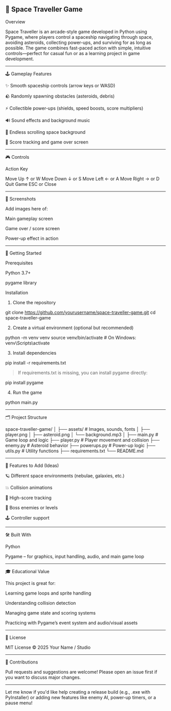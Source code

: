 

## 🚀 Space Traveller Game ##

Overview

Space Traveller is an arcade-style game developed in Python using Pygame, where players control a spaceship navigating through space, avoiding asteroids, collecting power-ups, and surviving for as long as possible. The game combines fast-paced action with simple, intuitive controls—perfect for casual fun or as a learning project in game development.


---

🕹️ Gameplay Features

✨ Smooth spaceship controls (arrow keys or WASD)

🪨 Randomly spawning obstacles (asteroids, debris)

⚡ Collectible power-ups (shields, speed boosts, score multipliers)

🔊 Sound effects and background music

🌌 Endless scrolling space background

🧠 Score tracking and game over screen



---

🎮 Controls

Action	Key

Move Up	↑ or W
Move Down	↓ or S
Move Left	← or A
Move Right	→ or D
Quit Game	ESC or Close



---

📸 Screenshots

Add images here of:

Main gameplay screen

Game over / score screen

Power-up effect in action



---

🚀 Getting Started

Prerequisites

Python 3.7+

pygame library


Installation

1. Clone the repository



git clone https://github.com/yourusername/space-traveller-game.git
cd space-traveller-game

2. Create a virtual environment (optional but recommended)



python -m venv venv
source venv/bin/activate  # On Windows: venv\Scripts\activate

3. Install dependencies



pip install -r requirements.txt

> If requirements.txt is missing, you can install pygame directly:



pip install pygame

4. Run the game



python main.py


---

🗂️ Project Structure

space-traveller-game/
│
├── assets/               # Images, sounds, fonts
│   ├── player.png
│   ├── asteroid.png
│   └── background.mp3
│
├── main.py               # Game loop and logic
├── player.py             # Player movement and collision
├── enemy.py              # Asteroid behavior
├── powerups.py           # Power-up logic
├── utils.py              # Utility functions
├── requirements.txt
└── README.md


---

🧩 Features to Add (Ideas)

🪐 Different space environments (nebulae, galaxies, etc.)

💥 Collision animations

🧍 High-score tracking

🌠 Boss enemies or levels

🕹️ Controller support



---

🛠️ Built With

Python

Pygame – for graphics, input handling, audio, and main game loop



---

🎓 Educational Value

This project is great for:

Learning game loops and sprite handling

Understanding collision detection

Managing game state and scoring systems

Practicing with Pygame’s event system and audio/visual assets



---

📄 License

MIT License
© 2025 Your Name / Studio


---

🙋 Contributions

Pull requests and suggestions are welcome! Please open an issue first if you want to discuss major changes.


---

Let me know if you'd like help creating a release build (e.g., .exe with PyInstaller) or adding new features like enemy AI, power-up timers, or a pause menu!

